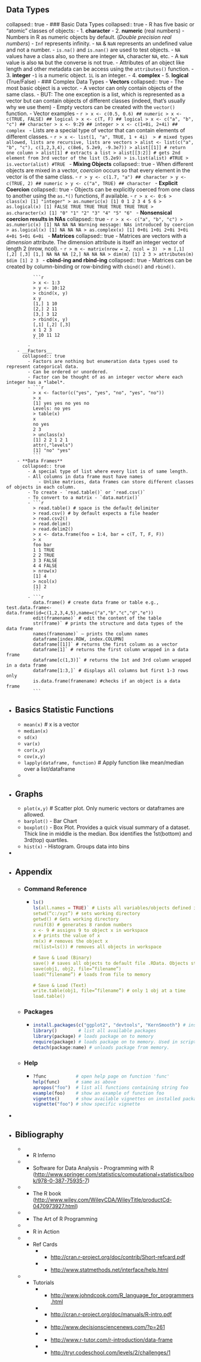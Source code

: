 ## Data Types
collapsed:: true
	- ### Basic Data Types
	  collapsed:: true
		- R has five basic or “atomic” classes of objects:
			- 1. **character**
			- 2. **numeric** (real numbers)
				- Numbers in R as numeric objects by default. (*Double precision real numbers*)
				- `Inf` represents infinity.
				- `NA` & `NaN` represents an undefined value and not a number.
				- `is.na()` and `is.nan()` are used to test objects.
				- `NA` values have a class also, so there are integer `NA`, character `NA`, etc.
				- A `NaN` value is also `NA` but the converse is not true.
				- Attributes of an object like length and other metadata can be access using the `attributes()` function.
			- 3. **integer** -`1` is a numeric object. `1L` is an integer.
			- 4. **complex**
			- 5. **logical** (True/False)
	- ### Complex Data Types
		- **Vectors**
		  collapsed:: true
			- The most basic object is a vector.
			- A vector can only contain objects of the same class.
			- BUT: The one exception is a list, which is represented as a vector but can contain objects of different classes (indeed, that’s usually why we use them)
			- Empty vectors can be created with the `vector()` function.
			- Vector examples
				- ```r
				  > x <- c(0.5, 0.6) ## numeric
				  > x <- c(TRUE, FALSE) ## logical
				  > x <- c(T, F) ## logical
				  > x <- c("a", "b", "c") ## character
				  > x <- 9:29 ## integer
				  > x <- c(1+0i, 2+4i) ## complex
				  ```
			- Lists are a special type of vector that can contain elements of different classes.
				- ```r
				  > x <- list(1, "a", TRUE, 1 + 4i) 
				  > # mixed types allowed, lists are recursive, lists are vectors
				  > alist <- list(c("a", "b", "c"), c(1,2,3,4), c(8e6, 5.2e9, -9.3e7))
				  > alist[[1]] # return one column
				  > alist[1] # extracts a list
				  > alist[[3:2]] # gets 2nd element from 3rd vector of the list (5.2e9)
				  > is.list(alist) #TRUE
				  > is.vector(alist) #TRUE
				  ```
		- **Mixing Objects**
		  collapsed:: true
			- When different objects are mixed in a vector, *coercion* occurs so that every element in the vector is
			  of the same class.
			- ```r
			  > y <- c(1.7, "a") ## character
			  > y <- c(TRUE, 2) ## numeric
			  > y <- c("a", TRUE) ## character
			  ```
		- **Explicit Coercion**
		  collapsed:: true
			- Objects can be explicitly coerced from one class to another using the `as.*()` functions, if available.
			- ```r
			  > x <- 0:6
			  > class(x)
			  [1] "integer"
			  > as.numeric(x)
			  [1] 0 1 2 3 4 5 6
			  > as.logical(x)
			  [1] FALSE TRUE TRUE TRUE TRUE TRUE TRUE
			  > as.character(x)
			  [1] "0" "1" "2" "3" "4" "5" "6"
			  ```
		- **Nonsensical coercion results in NAs**
		  collapsed:: true
			- ```r
			  > x <- c("a", "b", "c")
			  > as.numeric(x)
			  [1] NA NA NA
			  Warning message:
			  NAs introduced by coercion
			  > as.logical(x)
			  [1] NA NA NA
			  > as.complex(x)
			  [1] 0+0i 1+0i 2+0i 3+0i 4+0i 5+0i 6+0i
			  ```
		- **Matrices**
		  collapsed:: true
			- Matrices are vectors with a *dimension* attribute. The dimension attribute is itself an integer vector of
			  length 2 (nrow, ncol).
			- ```r
			  > m <- matrix(nrow = 2, ncol = 3) 
			  > m
			  [,1] [,2] [,3]
			  [1,] NA NA NA
			  [2,] NA NA NA
			  > dim(m)
			  [1] 2 3
			  > attributes(m)
			  $dim
			  [1] 2 3
			  ```
		- **cbind-ing and rbind-ing**
		  collapsed:: true
			- Matrices can be created by column-binding or row-binding with `cbind()` and `rbind()`.
			  
			  ```r
			  > x <- 1:3
			  > y <- 10:12
			  > cbind(x, y)
			  x y 
			  [1,] 1 10
			  [2,] 2 11
			  [3,] 3 12
			  > rbind(x, y) 
			  [,1] [,2] [,3]
			  x 1 2 3
			  y 10 11 12
			  ```
			-
		- __Factors__
		  collapsed:: true
			- Factors are nothing but enumeration data types used to represent categorical data.
			- Can be ordered or unordered.
			- Factor can be thought of as an integer vector where each integer has a *label*.
			- ```r
			  > x <- factor(c("yes", "yes", "no", "yes", "no")) 
			  > x
			  [1] yes yes no yes no
			  Levels: no yes
			  > table(x) 
			  x
			  no yes 
			  2 3
			  > unclass(x)
			  [1] 2 2 1 2 1
			  attr(,"levels")
			  [1] "no" "yes"
			  ```
		- **Data Frames**
		  collapsed:: true
			- A special type of list where every list is of same length.
			- All columns in data frame must have names
				- Unlike matrices, data frames can store different classes of objects in each column.
			- To create - `read.table()` or `read.csv()`
			- To convert to a matrix - `data.matrix()`
			- ```r
			  > read.table() # space is the default delimiter
			  > read.csv() # by default expects a file header
			  > read.csv2()
			  > read.delim()
			  > read.delim2()
			  > x <- data.frame(foo = 1:4, bar = c(T, T, F, F)) 
			  > x
			  foo bar
			  1 1 TRUE
			  2 2 TRUE
			  3 3 FALSE
			  4 4 FALSE
			  > nrow(x)
			  [1] 4
			  > ncol(x)
			  [1] 2
			  ```
			- ```r
			  data.frame() # create data frame or table e.g., test.data.frame<-data.frame(id=c(1,2,3,4,5),name=c("a","b","c","d","e"))
			  edit(framename)` # edit the content of the table
			  str(frame)` # prints the structure and data types of the data frame
			  names(framename)` – prints the column names
			  dataframe[index.ROW, index.COLUMN]
			  dataframe[[1]]` # returns the first column as a vector
			  dataframe[1]` # returns the first column wrapped in a data frame
			  dataframe[c(1,3)]` # returns the 1st and 3rd column wrapped in a data frame
			  dataframe[1:3,]` # displays all columns but first 1-3 rows only
			  is.data.frame(framename) #checks if an object is a data frame
			  ```
- ## Basics Statistic Functions
	- `mean(x)` # x is a vector
	- `median(x)`
	- `sd(x)`
	- `var(x)`
	- `cor(x,y)`
	- `cov(x,y)`
	- `lapply(dataframe, function)` # Apply function like mean/median over a list/dataframe
	-
- ## Graphs
	- `plot(x,y)` # Scatter plot. Only numeric vectors or dataframes are allowed.
	- `barplot()` - Bar Chart
	- `boxplot()` - Box Plot. Provides a quick visual summary of a dataset. Thick line in middle is the median. Box identifies the 1st(bottom) and 3rd(top) quartiles.
	- `hist(x)` -	Histogram. Groups data into bins
-
- ## Appendix
	- ### Command Reference
		- ```r
		  ls() 
		  ls(all.names = TRUE)` # Lists all variables/objects defined in the * session
		  setwd(“c:/xyz”) # sets working directory
		  getwd() # Gets working directory
		  runif(8) # generates 8 random numbers
		  x <- 9 # assigns 9 to object x in workspace
		  x # prints the value of x
		  rm(x) # removes the object x
		  rm(list=ls()) # removes all objects in workspace
		  
		  # Save & Load (Binary)
		  save() # saves all objects to default file .RData. Objects still exist in * `memory` (binary format)
		  save(obj1, obj2, file=”filename”)
		  load(“filename”) # loads from file to memory
		  
		  # Save & Load (Text)
		  write.table(obj1, file=”filename”) # only 1 obj at a time
		  load.table()
		  ```
	- ### Packages
		- ```r
		  install.packages(c("ggplot2", "devtools", "KernSmooth") # install the collection of packages from CRAN
		  library()        # list all available packages
		  library(package) # loads package on to memory
		  require(package) # loads package on to memory. Used in scripts. Returns loading status as boolean.
		  detach(package:name) # unloads package from memory.
		  ```
	- ### Help
		- ```r
		  ?func           # open help page on function 'func'
		  help(func)      # same as above
		  apropos("foo")  # list all functions containing string foo
		  example(foo)    # show an example of function foo
		  vignette()      # show available vignettes on installed packages
		  vignette("foo") # show specific vignette
		  ```
-
- ## Bibliography
	- * R Inferno
	- * Software for Data Analysis - Programming with R (http://www.springer.com/statistics/computational+statistics/book/978-0-387-75935-7)
	- * The R book (http://www.wiley.com/WileyCDA/WileyTitle/productCd-0470973927.html)
	- * The Art of R Programming
	- * R in Action
	- * Ref Cards
		- * http://cran.r-project.org/doc/contrib/Short-refcard.pdf
		- * http://www.statmethods.net/interface/help.html
	- * Tutorials
		- * http://www.johndcook.com/R_language_for_programmers.html
		- * http://cran.r-project.org/doc/manuals/R-intro.pdf
		- * http://www.decisionsciencenews.com/?p=261
		- * http://www.r-tutor.com/r-introduction/data-frame
		- * http://tryr.codeschool.com/levels/2/challenges/1